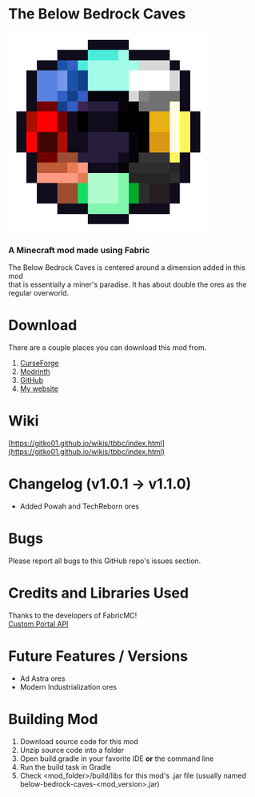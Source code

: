 # The Below Bedrock Caves
![TBBC gem](/src/main/resources/assets/tbbc/icon.png "TBBC gem")
###  A Minecraft mod made using Fabric

The Below Bedrock Caves is centered around a dimension added in this mod  
that is essentially a miner's paradise. It has about double the ores as the regular overworld.

# Download
There are a couple places you can download this mod from.
1. [CurseForge](https://www.curseforge.com/minecraft/mc-mods/the-below-bedrock-caves)
2. [Modrinth](https://modrinth.com/mod/the_below_bedrock_caves)
3. [GitHub](https://github.com/Gitko01/BelowBedrockCaves/releases)
4. [My website](https://gitko01.github.io)

# Wiki
[https://gitko01.github.io/wikis/tbbc/index.html](https://gitko01.github.io/wikis/tbbc/index.html)

# Changelog (v1.0.1 -> v1.1.0)
- Added Powah and TechReborn ores

# Bugs
Please report all bugs to this GitHub repo's issues section.

# Credits and Libraries Used
Thanks to the developers of FabricMC!  
[Custom Portal API](https://github.com/kyrptonaught/customportalapi)

# Future Features / Versions
- Ad Astra ores
- Modern Industrialization ores

# Building Mod
1. Download source code for this mod
2. Unzip source code into a folder
3. Open build.gradle in your favorite IDE __or__ the command line
4. Run the build task in Gradle
5. Check <mod_folder>/build/libs for this mod's .jar file (usually named below-bedrock-caves-<mod_version>.jar)